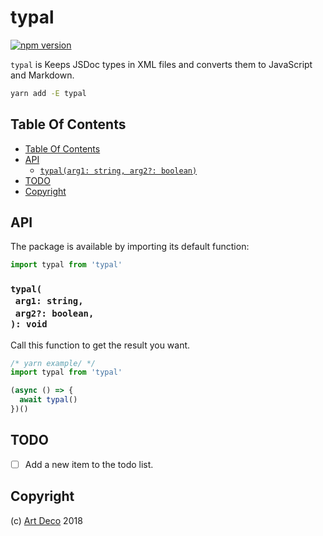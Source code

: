 # typal

[![npm version](https://badge.fury.io/js/typal.svg)](https://npmjs.org/package/typal)

`typal` is Keeps JSDoc types in XML files and converts them to JavaScript and Markdown.

```sh
yarn add -E typal
```

## Table Of Contents

- [Table Of Contents](#table-of-contents)
- [API](#api)
  * [`typal(arg1: string, arg2?: boolean)`](#mynewpackagearg1-stringarg2-boolean-void)
- [TODO](#todo)
- [Copyright](#copyright)

## API

The package is available by importing its default function:

```js
import typal from 'typal'
```

### `typal(`<br/>&nbsp;&nbsp;`arg1: string,`<br/>&nbsp;&nbsp;`arg2?: boolean,`<br/>`): void`

Call this function to get the result you want.

```js
/* yarn example/ */
import typal from 'typal'

(async () => {
  await typal()
})()
```

## TODO

- [ ] Add a new item to the todo list.

## Copyright

(c) [Art Deco][1] 2018

[1]: https://artdeco.bz
